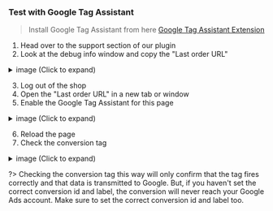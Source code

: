 ### Test with Google Tag Assistant

> Install Google Tag Assistant from here [Google Tag Assistant Extension](https://chrome.google.com/webstore/detail/tag-assistant-by-google/kejbdjndbnbjgmefkgdddjlbokphdefk)

1. Head over to the support section of our plugin
2. Look at the debug info window and copy the "Last order URL"

 <details>
 <summary>image (Click to expand)</summary>

 ![Google Tag Assistant copy last order URL](_media/google-tag-assistant-copy-last-order-url.png)
 </details>

3. Log out of the shop
4. Open the "Last order URL" in a new tab or window
5. Enable the Google Tag Assistant for this page

 <details>
 <summary>image (Click to expand)</summary>

 ![Google Tag Assistant enable](_media/google-tag-assistant-enable.png)
 </details>

6. Reload the page
7. Check the conversion tag

 <details>
 <summary>image (Click to expand)</summary>

 ![Google Tag Assistant check conversion tag](_media/google-tag-assistant-check-conversion-tag.png)
 </details>

?> Checking the conversion tag this way will only confirm that the tag fires correctly and that data is transmitted to Google. But, if you haven't set the correct conversion id and label, the conversion will never reach your Google Ads account. Make sure to set the correct conversion id and label too.
